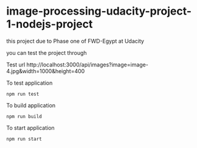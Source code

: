 # image-processing-udacity-project-1-nodejs-project
this project due to Phase one of FWD-Egypt at Udacity

you can test the project through

Test url
http://localhost:3000/api/images?image=image-4.jpg&width=1000&height=400

To test application

`npm run test`


To build application

`npm run build`

To start application

`npm run start`



